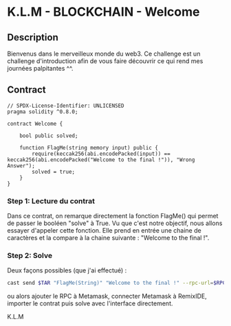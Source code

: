 # K.L.M - BLOCKCHAIN - Welcome

## Description

Bienvenus dans le merveilleux monde du web3. Ce challenge est un challenge d'introduction afin de vous faire découvrir ce qui rend mes journées palpitantes ^^.

## Contract

```Solidity
// SPDX-License-Identifier: UNLICENSED
pragma solidity ^0.8.0;

contract Welcome {

    bool public solved;

    function FlagMe(string memory input) public {
        require(keccak256(abi.encodePacked(input)) == keccak256(abi.encodePacked("Welcome to the final !")), "Wrong Answer"); 
        solved = true;
    }
}
```

### Step 1: Lecture du contrat

Dans ce contrat, on remarque directement la fonction FlagMe() qui permet de passer le booléen "solve" à True. Vu que c'est notre objectif, nous allons essayer d'appeler cette fonction. Elle prend en entrée une chaine de caractères et la compare à la chaine suivante : "Welcome to the final !".

### Step 2: Solve

Deux façons possibles (que j'ai effectué) :

```bash
cast send $TAR "FlagMe(String)" "Welcome to the final !" --rpc-url=$RPC --private-key=$PK
```
ou alors ajouter le RPC à Metamask, connecter Metamask à RemixIDE, importer le contrat puis solve avec l'interface directement.

K.L.M
